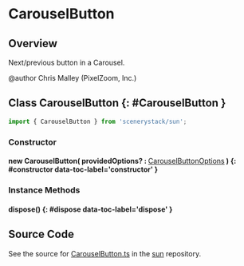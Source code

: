 # CarouselButton

## Overview

Next/previous button in a Carousel.

@author Chris Malley (PixelZoom, Inc.)

## Class CarouselButton {: #CarouselButton }


```js
import { CarouselButton } from 'scenerystack/sun';
```
### Constructor

#### new CarouselButton( providedOptions? : <span style="font-weight: 400;">[CarouselButtonOptions](../sun/CarouselButton.md#CarouselButtonOptions)</span> ) {: #constructor data-toc-label='constructor' }

### Instance Methods

#### dispose() {: #dispose data-toc-label='dispose' }



## Source Code

See the source for [CarouselButton.ts](https://github.com/phetsims/sun/blob/main/js/buttons/CarouselButton.ts) in the [sun](https://github.com/phetsims/sun) repository.
